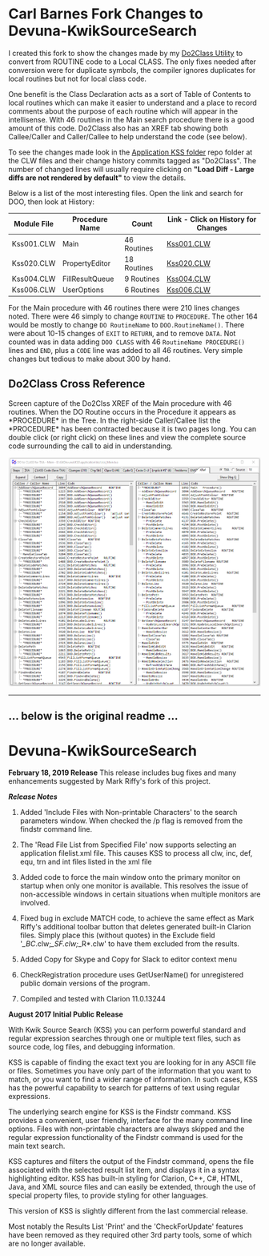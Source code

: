 # Carl Barnes Fork Changes to Devuna-KwikSourceSearch #

I created this fork to show the changes made by my [Do2Class Utility](https://github.com/CarlTBarnes/Do2Class) to convert from ROUTINE code to a Local CLASS. The only fixes needed after conversion were for duplicate symbols, the compiler ignores duplicates for local routines but not for local class code. 

One benefit is the Class Declaration acts as a sort of Table of Contents to local routines which can make it easier to understand and a place to record comments about the purpose of each routine which will appear in the intellisense. With 46 routines in the Main search procedure there is a good amount of this code. Do2Class also has an XREF tab showing both Callee/Caller and Caller/Callee to help understand the code (see below).

To see the changes made look in the [Application KSS folder](https://github.com/CarlTBarnes/Devuna-KwikSourceSearch/tree/master/application/kss) repo folder at the CLW files and their change history commits tagged as "Do2Class". The number of changed lines will usually require clicking on **"Load Diff - Large diffs are not rendered by default"** to view the details.

Below is a list of the most interesting files. Open the link and search for DOO, then look at History:

| Module File | Procedure Name | Count | Link - Click on History for Changes|
|---|---|---|---|
| Kss001.CLW | Main            | 46 Routines | [Kss001.CLW](https://github.com/CarlTBarnes/Devuna-KwikSourceSearch/blob/master/application/kss/kss001.clw) |
| Kss020.CLW | PropertyEditor  | 18 Routines | [Kss020.CLW](https://github.com/CarlTBarnes/Devuna-KwikSourceSearch/blob/master/application/kss/kss020.clw) |
| Kss004.CLW | FillResultQueue | 9 Routines  | [Kss004.CLW](https://github.com/CarlTBarnes/Devuna-KwikSourceSearch/blob/master/application/kss/kss004.clw) |
| Kss006.CLW | UserOptions     | 6 Routines  | [Kss006.CLW](https://github.com/CarlTBarnes/Devuna-KwikSourceSearch/blob/master/application/kss/kss006.clw) |

For the Main procedure with 46 routines there were 210 lines changes noted. There were 46 simply to change `ROUTINE` to `PROCEDURE`. The other 164 would be mostly to change `DO RoutineName` to `DOO.RoutineName()`. There were about 10-15 changes of `EXIT` to `RETURN`, and to remove `DATA`. Not counted was in data adding `DOO CLASS` with 46 `RoutineName PROCEDURE()` lines  and `END`, plus a `CODE` line was added to all 46 routines. Very simple changes but tedious to make about 300 by hand.

## Do2Class Cross Reference ##

Screen capture of the Do2Clss XREF of the Main procedure with 46 routines. When the DO Routine occurs in the Procedure it appears as \*PROCEDURE\* in the Tree. In the right-side Caller/Callee list the \*PROCEDURE\* has been contracted because it is two pages long. You can double click (or right click) on these lines and view the complete source code surrounding the call to aid in understanding. 

![Do2Class XREF](Do2ClassXREF.png)

---
... below is the original readme ...
---
# Devuna-KwikSourceSearch #

**February 18, 2019 Release**
This release includes bug fixes and many enhancements suggested by Mark Riffy's fork of this project.  

***Release Notes***

1) Added 'Include Files with Non-printable Characters' to the search parameters window.  When checked the /p flag is removed from the findstr command line.
   
2) The 'Read File List from Specified File' now supports selecting an application filelist.xml file.     This causes KSS to process all clw, inc, def, equ, trn and int files listed in the xml file
   
3) Added code to force the main window onto the primary monitor on startup when only one monitor is available.  This resolves the issue of non-accessible windows in certain situations when multiple monitors are involved.

4) Fixed bug in exclude MATCH code, to achieve the same effect as Mark Riffy's additional toolbar button that deletes generated built-in Clarion files.  Simply place this (without quotes) in the Exclude field '*_BC*.clw;*_SF.clw;*_R*.clw' to have them excluded from the results.

5) Added Copy for Skype and Copy for Slack to editor context menu

6) CheckRegistration procedure uses GetUserName() for unregistered public domain versions of the program.

7) Compiled and tested with Clarion 11.0.13244

**August 2017 Initial Public Release**

With Kwik Source Search (KSS) you can perform powerful standard and regular expression searches through one or multiple text files, such as source code, log files, and debugging information.

KSS is capable of finding the exact text you are looking for in any ASCII file or files. Sometimes you have only part of the information that you want to match, or you want to find a wider range of information. In such cases, KSS has the powerful capability to search for patterns of text using regular expressions.

The underlying search engine for KSS is the Findstr command. KSS provides a convenient, user friendly, interface for the many command line options. Files with non-printable characters are always skipped and the regular expression functionality of the Findstr command is used for the main text search.

KSS captures and filters the output of the Findstr command, opens the file associated with the selected result list item, and displays it in a syntax highlighting editor. KSS has built-in styling for Clarion, C++, C#, HTML, Java, and XML source files and can easily be extended, through the use of special property files, to provide styling for other languages.


This version of KSS is slightly different from the last commercial release.

Most notably the Results List 'Print' and the 'CheckForUpdate' features have been removed as they required other 3rd party tools, some of which are no longer available.

